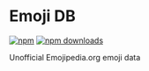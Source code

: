 # Emoji DB

[![npm](https://img.shields.io/npm/v/emoji-db?style=flat-square)](https://npmjs.com/emoji-db)
[![npm downloads](https://img.shields.io/npm/dm/emoji-db?style=flat-square)](https://npmjs.com/emoji-db)

Unofficial Emojipedia.org emoji data
